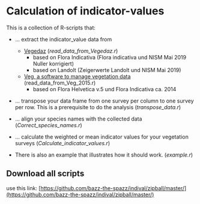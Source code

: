 # Calculation of indicator-values

This is a collection of R-scripts that:
- ... extract the indicator_value data from
    - [Vegedaz](https://www.wsl.ch/en/services-und-produkte/software-websites-und-apps/vegedaz.html) (*read_data_from_Vegedaz.r*)
      - based on Flora Indicativa (Flora indicativa und NISM Mai 2019 Nuller korrigiert)
      - based on Landolt (Zeigerwerte Landolt und NISM Mai 2019)
    - [Veg, a software to manage vegetation data](https://www.maerki.com/maerki_informatik/veg/index.html)  (read_data_from_Veg_2015.r)
      - based on Flora Helvetica v.5 und Flora Indicativa	ca. 2014
- ... transpose your data frame from one survey per column to one survey per row. This is a prerequisite to do the analysis (*transpose_data.r*)
- ... align your species names with the collected data (*Correct_species_names.r*)
- ... calculate the weighted or mean indicator values for your vegetation surveys (*Calculate_indicator_values.r*)

- There is also an example that illustrates how it should work. (*example.r*)

## Download all scripts

use this link: [https://github.com/bazz-the-spazz/indival/zipball/master/](https://github.com/bazz-the-spazz/indival/zipball/master/)
